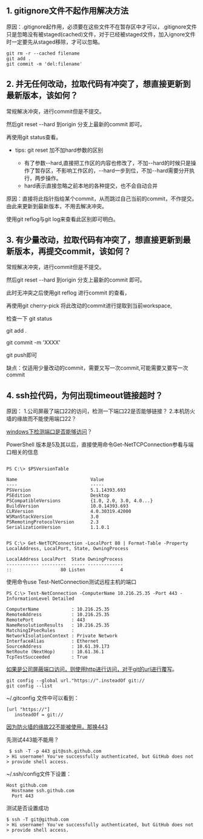 ## 1. gitignore文件不起作用解决方法
原因：.gitignore起作用，必须要在这些文件不在暂存区中才可以，.gitignore文件只是忽略没有被staged(cached)文件，对于已经被staged文件，加入ignore文件时一定要先从staged移除，才可以忽略。
```
git rm -r --cached filename 
git add .
git commit -m 'del:filename'
```
## 2. 并无任何改动，拉取代码有冲突了，想直接更新到最新版本，该如何？
常规解决冲突，进行commit但是不提交。

然后git reset --hard 到origin 分支上最新的commit 即可。

再使用git status查看。

- tips: git reset 加不加hard参数的区别

    - 有了参数--hard,直接把工作区的内容也修改了，不加--hard的时候只是操作了暂存区，不影响工作区的，--hard一步到位，不加--hard需要分开执行，两步操作。
    - hard表示直接忽略之前本地的各种提交，也不会自动合并

原因：直接将此指针指给某个commit，从而跳过自己当前的commit，不作提交。由此来更新到最新版本，不用去解决冲突。

使用git reflog与git log来查看此区别即可明白。


## 3. 有少量改动，拉取代码有冲突了，想直接更新到最新版本，再提交commit，该如何？
常规解决冲突，进行commit但是不提交。

然后git reset --hard 到origin 分支上最新的commit 即可。

此时无冲突之后使用git reflog 进行commit 的查看，

再使用git cherry-pick 将此改动的commit进行提取到当前workspace,

检查一下 git status

git add .

git commit -m 'XXXX'

git push即可

缺点：仅适用少量改动的commit，需要又写一次commit,可能需要又要写一次commit

## 4. ssh拉代码，为何出现timeout链接超时？
原因：
1.公司屏蔽了端口22的访问，检测一下端口22是否能够链接？
2.本机防火墙的缘故而不能使用端口22？

[windows下检测端口是否能够访问](https://kb.netapp.com/app/answers/answer_view/a_id/1029866/~/how-to-test-port-connectivity-without-the-use-of-telnet-)？

PowerShell 版本是5及其以后，直接使用命令Get-NetTCPConnection参看与端口相关的信息

```

PS C:\> $PSVersionTable

Name                           Value
----                           -----
PSVersion                      5.1.14393.693
PSEdition                      Desktop
PSCompatibleVersions           {1.0, 2.0, 3.0, 4.0...}
BuildVersion                   10.0.14393.693
CLRVersion                     4.0.30319.42000
WSManStackVersion              3.0
PSRemotingProtocolVersion      2.3
SerializationVersion           1.1.0.1


PS C:\> Get-NetTCPConnection -LocalPort 80 | Format-Table -Property LocalAddress, LocalPort, State, OwningProcess

LocalAddress LocalPort  State OwningProcess
------------ ---------  ----- -------------
::                  80 Listen             4

```

使用命令use Test-NetConnection测试远程主机的端口

```
PS C:\> Test-NetConnection -ComputerName 10.216.25.35 -Port 443 -InformationLevel Detailed

ComputerName            : 10.216.25.35
RemoteAddress           : 10.216.25.35
RemotePort              : 443
NameResolutionResults   : 10.216.25.35
MatchingIPsecRules      :
NetworkIsolationContext : Private Network
InterfaceAlias          : Ethernet
SourceAddress           : 10.61.39.173
NetRoute (NextHop)      : 10.61.36.1
TcpTestSucceeded        : True

```
[如果是公司屏蔽端口访问，则使用http进行访问，对于git的url进行覆写](https://stackoverflow.com/questions/4891527/git-protocol-blocked-by-company-how-can-i-get-around-that/10729634#10729634)。

```
git config --global url."https://".insteadOf git://
git config --list

```
 ~/.gitconfig 文件中可以看到：
 ```
 [url "https://"]
    insteadOf = git://
 ```

 [因为防火墙的缘故22不能被使用，那换443](https://help.github.com/en/github/authenticating-to-github/using-ssh-over-the-https-port)
 
 先测试443能不能用？

```
 $ ssh -T -p 443 git@ssh.github.com
> Hi username! You've successfully authenticated, but GitHub does not
> provide shell access.
```

~/.ssh/config文件下设置：
```
Host github.com
  Hostname ssh.github.com
  Port 443
```

测试是否设置成功
```
$ ssh -T git@github.com
> Hi username! You've successfully authenticated, but GitHub does not
> provide shell access.
```